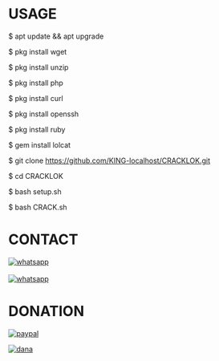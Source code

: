 # USAGE 
$ apt update && apt upgrade

$ pkg install wget

$ pkg install unzip

$ pkg install php

$ pkg install curl

$ pkg install openssh

$ pkg install ruby

$ gem install lolcat

$ git clone https://github.com/KING-localhost/CRACKLOK.git

$ cd CRACKLOK

$ bash setup.sh

$ bash CRACK.sh

# CONTACT
<a href="https://wa.me/+13474742185?text=Hallo"><img title="whatsapp" src="https://img.shields.io/badge/contact me-number-blue?style=for-the-badge&logo=whatsapp"></a>
<br>
<br>
<a href="https://chat.whatsapp.com/LFyNvLb6hHpIhpvhv8a4v7"><img title="whatsapp" src="https://img.shields.io/badge/group-whatsapp-blue?style=for-the-badge&logo=whatsapp"></a>

# DONATION
<a href="https://paypal.me/Hengkara?locale.x=id_ID"><img title="paypal" src="https://img.shields.io/badge/paypal-blue?style=for-the-badge&logo=paypal"></a> 

<a href="https://link.dana.id/minta/2nvc2l345rf"><img title="dana" src="https://img.shields.io/badge/dana-blue?style=for-the-badge&logo=dana"></a> 
